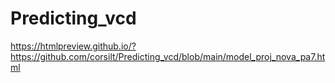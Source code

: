 # Predicting_vcd

https://htmlpreview.github.io/?https://github.com/corsilt/Predicting_vcd/blob/main/model_proj_nova_pa7.html
